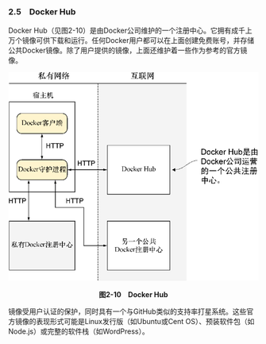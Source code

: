 ### 2.5　Docker Hub

Docker Hub（见图2-10）是由Docker公司维护的一个注册中心。它拥有成千上万个镜像可供下载和运行。任何Docker用户都可以在上面创建免费账号，并存储公共Docker镜像。除了用户提供的镜像，上面还维护着一些作为参考的官方镜像。

![24.png](../images/24.png)
<center class="my_markdown"><b class="my_markdown">图2-10　Docker Hub</b></center>

镜像受用户认证的保护，同时具有一个与GitHub类似的支持率打星系统。这些官方镜像的表现形式可能是Linux发行版（如Ubuntu或Cent OS）、预装软件包（如Node.js）或完整的软件栈（如WordPress）。


